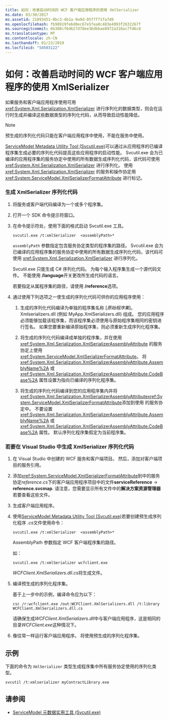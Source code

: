 ```yaml
---
title: 如何：改善启动时间的 WCF 客户端应用程序的使用 XmlSerializer
ms.date: 03/30/2017
ms.assetid: 21093451-0bc3-4b1a-9a9d-05f7f71fa7d0
ms.openlocfilehash: fb98919fe6d0ec67e5fea8c483e4993f2632267f
ms.sourcegitcommit: 6b308cf6d627d78ee36dbbae8972a310ac7fd6c8
ms.translationtype: MT
ms.contentlocale: zh-CN
ms.lasthandoff: 01/23/2019
ms.locfileid: "54503122"
---
```

# <a name="how-to-improve-the-startup-time-of-wcf-client-applications-using-the-xmlserializer"></a>如何：改善启动时间的 WCF 客户端应用程序的使用 XmlSerializer
如果服务和客户端应用程序使用可用 <xref:System.Xml.Serialization.XmlSerializer> 进行序列化的数据类型，则会在运行时生成并编译这些数据类型的序列化代码，从而导致启动性能降低。  
  
> [!NOTE]
>  预生成的序列化代码只能在客户端应用程序中使用，不能在服务中使用。  
  
 [ServiceModel Metadata Utility Tool (Svcutil.exe)](../../../../docs/framework/wcf/servicemodel-metadata-utility-tool-svcutil-exe.md)可以通过从应用程序的已编译程序集生成必要的序列化代码提高这些应用程序的启动性能。 Svcutil.exe 会为已编译的应用程序集的服务协定中使用的所有数据生成序列化代码，该代码可使用 <xref:System.Xml.Serialization.XmlSerializer> 进行序列化。 使用 <xref:System.Xml.Serialization.XmlSerializer> 的服务和操作协定用 <xref:System.ServiceModel.XmlSerializerFormatAttribute> 进行标记。  
  
### <a name="to-generate-xmlserializer-serialization-code"></a>生成 XmlSerializer 序列化代码  
  
1.  将服务或客户端代码编译为一个或多个程序集。  
  
2.  打开一个 SDK 命令提示符窗口。  
  
3.  在命令提示符处，使用下面的格式启动 Svcutil.exe 工具。  
  
    ```  
    svcutil.exe /t:xmlSerializer  <assemblyPath>*  
    ```  
  
     `assemblyPath` 参数指定包含服务协定类型的程序集的路径。 Svcutil.exe 会为已编译的应用程序集的服务协定中使用的所有数据生成序列化代码，该代码可使用 <xref:System.Xml.Serialization.XmlSerializer> 进行序列化。  
  
     Svcutil.exe 只能生成 C# 序列化代码。 为每个输入程序集生成一个源代码文件。 不能使用 **/language**开关更改所生成代码的语言。  
  
     若要指定从属程序集的路径，请使用 **/reference**选项。  
  
4.  通过使用下列选项之一使生成的序列化代码可供你的应用程序使用：  
  
    1.  生成的序列化代码编译为单独的程序集名称 [*原始程序集*]。Xmlserializers.dll (例如 MyApp.XmlSerializers.dll) 组成。 您的应用程序必须能够加载该程序集，而该程序集必须使用与原始程序集相同的密钥进行签名。 如果您要重新编译原始程序集，则必须重新生成序列化程序集。  
  
    2.  将生成的序列化代码编译成单独的程序集，并在使用 <xref:System.Xml.Serialization.XmlSerializerAssemblyAttribute> 的服务协定上使用 <xref:System.ServiceModel.XmlSerializerFormatAttribute>。 将 <xref:System.Xml.Serialization.XmlSerializerAssemblyAttribute.AssemblyName%2A> 或 <xref:System.Xml.Serialization.XmlSerializerAssemblyAttribute.CodeBase%2A> 属性设置为指向已编译的序列化程序集。  
  
    3.  将生成的序列化代码编译到您的应用程序集内并将 <xref:System.Xml.Serialization.XmlSerializerAssemblyAttribute><xref:System.ServiceModel.XmlSerializerFormatAttribute>添加到使用  的服务协定中。 不要设置 <xref:System.Xml.Serialization.XmlSerializerAssemblyAttribute.AssemblyName%2A> 或 <xref:System.Xml.Serialization.XmlSerializerAssemblyAttribute.CodeBase%2A> 属性。 默认序列化程序集假定为当前程序集。  
  
### <a name="to-generate-xmlserializer-serialization-code-in-visual-studio"></a>若要在 Visual Studio 中生成 XmlSerializer 序列化代码  
  
1.  在 Visual Studio 中创建的 WCF 服务和客户端项目。 然后，添加对客户端项目的服务引用。  
  
2.  添加<xref:System.ServiceModel.XmlSerializerFormatAttribute>到中的服务协定*reference.cs*下的客户端应用程序项目中的文件**serviceReference** -> **reference.svcmap**. 请注意，您需要显示所有文件中的**解决方案资源管理器**若要查看这些文件。  
  
3.  生成客户端应用程序。  
  
4.  使用[ServiceModel Metadata Utility Tool (Svcutil.exe)](../../../../docs/framework/wcf/servicemodel-metadata-utility-tool-svcutil-exe.md)若要创建预生成序列化程序 *.cs*文件使用命令：  
  
    ```  
    svcutil.exe /t:xmlSerializer  <assemblyPath>*  
    ```  
  
     AssemblyPath 参数指定 WCF 客户端程序集的路径。  
  
     如：  
  
    ```  
    svcutil.exe /t:xmlSerializer wcfclient.exe  
    ```  
  
     *WCFClient.XmlSerializers.dll.cs*将生成文件。  
  
5.  编译预生成的序列化程序集。  
  
     基于上一步中的示例，编译命令应为以下：  
  
    ```  
    csc /r:wcfclient.exe /out:WCFClient.XmlSerializers.dll /t:library WCFClient.XmlSerializers.dll.cs  
    ```  
  
     请确保生成*WCFClient.XmlSerializers.dll*中与客户端应用程序，这是相同的目录*WCFClient.exe*这种情况下。  
  
6.  像往常一样运行客户端应用程序。 将使用预生成的序列化程序集。  
  
## <a name="example"></a>示例  
 下面的命令为 `XmlSerializer` 类型生成程序集中所有服务协定使用的序列化类型。  
  
```  
svcutil /t:xmlserializer myContractLibrary.exe  
```  
  
## <a name="see-also"></a>请参阅
- [ServiceModel 元数据实用工具 (Svcutil.exe)](../../../../docs/framework/wcf/servicemodel-metadata-utility-tool-svcutil-exe.md)
